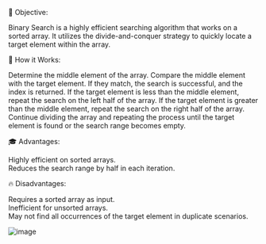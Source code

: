 🎯 Objective:<br>

Binary Search is a highly efficient searching algorithm that works on a sorted array. It utilizes the divide-and-conquer strategy to quickly locate a target element within the array.

🚀 How it Works:<br>

Determine the middle element of the array.
Compare the middle element with the target element.
If they match, the search is successful, and the index is returned.
If the target element is less than the middle element, repeat the search on the left half of the array.
If the target element is greater than the middle element, repeat the search on the right half of the array.
Continue dividing the array and repeating the process until the target element is found or the search range becomes empty.<br>

🎓 Advantages:

Highly efficient on sorted arrays.<br>
Reduces the search range by half in each iteration.<br>

🔥 Disadvantages:

Requires a sorted array as input.<br>
Inefficient for unsorted arrays.<br>
May not find all occurrences of the target element in duplicate scenarios.


![image](https://github.com/DuarteDvv/Algorithms/assets/136333571/7ccf6f29-09ad-4329-958c-d4dd13df7c89)
